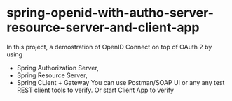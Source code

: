 # spring-openid-with-autho-server-resource-server-and-client-app
In this project, a demostration of OpenID Connect on top of OAuth 2 by using 
- Spring Authorization Server, 
- Spring Resource Server,
- Spring CLient + Gateway
You can use Postman/SOAP UI or any any test REST client tools to verify. Or start Client App to verify
